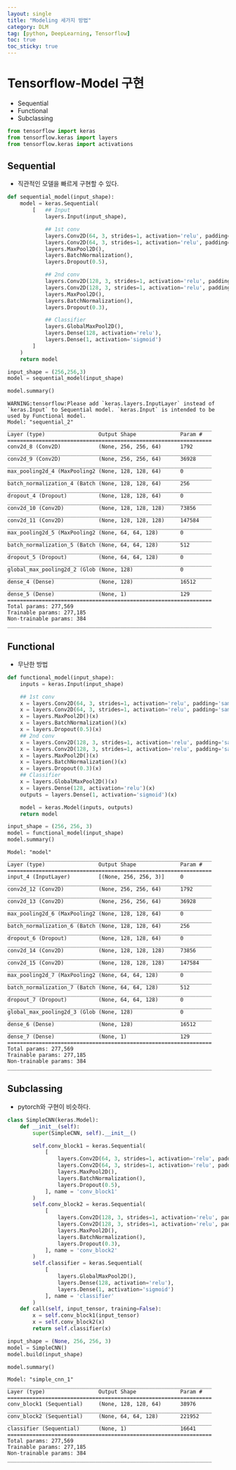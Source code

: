 ```yaml
---
layout: single
title: "Modeling 세가지 방법"
category: DLM
tag: [python, DeepLearning, Tensorflow]
toc: true
toc_sticky: true
---
```


# Tensorflow-Model 구현

* Sequential
* Functional
* Subclassing

```python
from tensorflow import keras
from tensorflow.keras import layers
from tensorflow.keras import activations
```

## Sequential

* 직관적인 모델을 빠르게 구현할 수 있다.

```python
def sequential_model(input_shape):
    model = keras.Sequential(
        [   ## Input
            layers.Input(input_shape),

            ## 1st conv
            layers.Conv2D(64, 3, strides=1, activation='relu', padding='same'),
            layers.Conv2D(64, 3, strides=1, activation='relu', padding='same'),
            layers.MaxPool2D(),
            layers.BatchNormalization(),
            layers.Dropout(0.5),

            ## 2nd conv
            layers.Conv2D(128, 3, strides=1, activation='relu', padding='same'),
            layers.Conv2D(128, 3, strides=1, activation='relu', padding='same'),
            layers.MaxPool2D(),
            layers.BatchNormalization(),
            layers.Dropout(0.3),

            ## Classifier
            layers.GlobalMaxPool2D(),
            layers.Dense(128, activation='relu'),
            layers.Dense(1, activation='sigmoid')
        ]
    )
    return model

input_shape = (256,256,3)
model = sequential_model(input_shape)

model.summary()
```

    WARNING:tensorflow:Please add `keras.layers.InputLayer` instead of `keras.Input` to Sequential model. `keras.Input` is intended to be used by Functional model.
    Model: "sequential_2"
    _________________________________________________________________
    Layer (type)                 Output Shape              Param #   
    =================================================================
    conv2d_8 (Conv2D)            (None, 256, 256, 64)      1792      
    _________________________________________________________________
    conv2d_9 (Conv2D)            (None, 256, 256, 64)      36928     
    _________________________________________________________________
    max_pooling2d_4 (MaxPooling2 (None, 128, 128, 64)      0         
    _________________________________________________________________
    batch_normalization_4 (Batch (None, 128, 128, 64)      256       
    _________________________________________________________________
    dropout_4 (Dropout)          (None, 128, 128, 64)      0         
    _________________________________________________________________
    conv2d_10 (Conv2D)           (None, 128, 128, 128)     73856     
    _________________________________________________________________
    conv2d_11 (Conv2D)           (None, 128, 128, 128)     147584    
    _________________________________________________________________
    max_pooling2d_5 (MaxPooling2 (None, 64, 64, 128)       0         
    _________________________________________________________________
    batch_normalization_5 (Batch (None, 64, 64, 128)       512       
    _________________________________________________________________
    dropout_5 (Dropout)          (None, 64, 64, 128)       0         
    _________________________________________________________________
    global_max_pooling2d_2 (Glob (None, 128)               0         
    _________________________________________________________________
    dense_4 (Dense)              (None, 128)               16512     
    _________________________________________________________________
    dense_5 (Dense)              (None, 1)                 129       
    =================================================================
    Total params: 277,569
    Trainable params: 277,185
    Non-trainable params: 384
    _________________________________________________________________

## Functional

* 무난한 방법

```python
def functional_model(input_shape):
    inputs = keras.Input(input_shape)

    ## 1st conv
    x = layers.Conv2D(64, 3, strides=1, activation='relu', padding='same')(inputs)
    x = layers.Conv2D(64, 3, strides=1, activation='relu', padding='same')(x)
    x = layers.MaxPool2D()(x)
    x = layers.BatchNormalization()(x)
    x = layers.Dropout(0.5)(x)
    ## 2nd conv
    x = layers.Conv2D(128, 3, strides=1, activation='relu', padding='same')(x)
    x = layers.Conv2D(128, 3, strides=1, activation='relu', padding='same')(x)
    x = layers.MaxPool2D()(x)
    x = layers.BatchNormalization()(x)
    x = layers.Dropout(0.3)(x)
    ## Classifier
    x = layers.GlobalMaxPool2D()(x)
    x = layers.Dense(128, activation='relu')(x)
    outputs = layers.Dense(1, activation='sigmoid')(x)

    model = keras.Model(inputs, outputs)
    return model

input_shape = (256, 256, 3)
model = functional_model(input_shape)
model.summary()
```

    Model: "model"
    _________________________________________________________________
    Layer (type)                 Output Shape              Param #   
    =================================================================
    input_4 (InputLayer)         [(None, 256, 256, 3)]     0         
    _________________________________________________________________
    conv2d_12 (Conv2D)           (None, 256, 256, 64)      1792      
    _________________________________________________________________
    conv2d_13 (Conv2D)           (None, 256, 256, 64)      36928     
    _________________________________________________________________
    max_pooling2d_6 (MaxPooling2 (None, 128, 128, 64)      0         
    _________________________________________________________________
    batch_normalization_6 (Batch (None, 128, 128, 64)      256       
    _________________________________________________________________
    dropout_6 (Dropout)          (None, 128, 128, 64)      0         
    _________________________________________________________________
    conv2d_14 (Conv2D)           (None, 128, 128, 128)     73856     
    _________________________________________________________________
    conv2d_15 (Conv2D)           (None, 128, 128, 128)     147584    
    _________________________________________________________________
    max_pooling2d_7 (MaxPooling2 (None, 64, 64, 128)       0         
    _________________________________________________________________
    batch_normalization_7 (Batch (None, 64, 64, 128)       512       
    _________________________________________________________________
    dropout_7 (Dropout)          (None, 64, 64, 128)       0         
    _________________________________________________________________
    global_max_pooling2d_3 (Glob (None, 128)               0         
    _________________________________________________________________
    dense_6 (Dense)              (None, 128)               16512     
    _________________________________________________________________
    dense_7 (Dense)              (None, 1)                 129       
    =================================================================
    Total params: 277,569
    Trainable params: 277,185
    Non-trainable params: 384
    _________________________________________________________________

## Subclassing

* pytorch와 구현이 비슷하다.

```python
class SimpleCNN(keras.Model):
    def __init__(self):
        super(SimpleCNN, self).__init__()

        self.conv_block1 = keras.Sequential(
            [
                layers.Conv2D(64, 3, strides=1, activation='relu', padding='same'),
                layers.Conv2D(64, 3, strides=1, activation='relu', padding='same'),
                layers.MaxPool2D(),
                layers.BatchNormalization(),
                layers.Dropout(0.5),
            ], name = 'conv_block1'
        )
        self.conv_block2 = keras.Sequential(
            [
                layers.Conv2D(128, 3, strides=1, activation='relu', padding='same'),
                layers.Conv2D(128, 3, strides=1, activation='relu', padding='same'),
                layers.MaxPool2D(),
                layers.BatchNormalization(),
                layers.Dropout(0.3),
            ], name = 'conv_block2'
        )
        self.classifier = keras.Sequential(
            [
                layers.GlobalMaxPool2D(),
                layers.Dense(128, activation='relu'),
                layers.Dense(1, activation='sigmoid')
            ], name = 'classifier'
        )
    def call(self, input_tensor, training=False):
        x = self.conv_block1(input_tensor)
        x = self.conv_block2(x)
        return self.classifier(x)

input_shape = (None, 256, 256, 3)
model = SimpleCNN()
model.build(input_shape)

model.summary()
```

    Model: "simple_cnn_1"
    _________________________________________________________________
    Layer (type)                 Output Shape              Param #   
    =================================================================
    conv_block1 (Sequential)     (None, 128, 128, 64)      38976     
    _________________________________________________________________
    conv_block2 (Sequential)     (None, 64, 64, 128)       221952    
    _________________________________________________________________
    classifier (Sequential)      (None, 1)                 16641     
    =================================================================
    Total params: 277,569
    Trainable params: 277,185
    Non-trainable params: 384
    _________________________________________________________________
